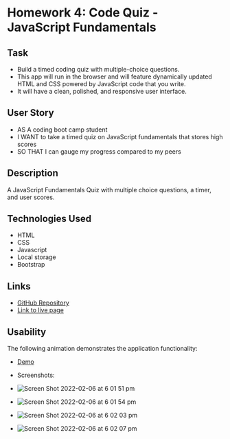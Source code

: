 # Homework 4: Code Quiz - JavaScript Fundamentals

## Task
- Build a timed coding quiz with multiple-choice questions. 
- This app will run in the browser and will feature dynamically updated HTML and CSS powered by JavaScript code that you write.
- It will have a clean, polished, and responsive user interface.

## User Story
- AS A coding boot camp student
- I WANT to take a timed quiz on JavaScript fundamentals that stores high scores
- SO THAT I can gauge my progress compared to my peers

## Description

A JavaScript Fundamentals Quiz with multiple choice questions, a timer, and user scores.

## Technologies Used

- HTML
- CSS 
- Javascript
- Local storage
- Bootstrap

## Links
- [GitHub Repository](https://github.com/carolinatnp/web-APIs-code-quiz)
- [Link to live page](https://carolinatnp.github.io/web-APIs-code-quiz/)

## Usability
The following animation demonstrates the application functionality:
- [Demo](https://github.com/carolinatnp/web-APIs-code-quiz/blob/be3cf477d8ee5133a50a98253f92c0fba741b82e/assets/Code-Quiz-Demo%20(1).mp4)
- Screenshots:
- ![Screen Shot 2022-02-06 at 6 01 51 pm](https://user-images.githubusercontent.com/94167488/152670894-d91e2cbc-9230-479b-9816-6b2297aff41b.png)

- ![Screen Shot 2022-02-06 at 6 01 54 pm](https://user-images.githubusercontent.com/94167488/152670896-ba90b03f-6706-4d91-98d0-51adbe84f0af.png)
- ![Screen Shot 2022-02-06 at 6 02 03 pm](https://user-images.githubusercontent.com/94167488/152670903-5dbf781a-71ab-4f45-88c2-09027b0dce53.png)
- ![Screen Shot 2022-02-06 at 6 02 07 pm](https://user-images.githubusercontent.com/94167488/152670908-a003e5ea-2507-44bf-94f2-141e799ab5df.png)

